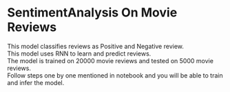 # SentimentAnalysis On Movie Reviews
This model classifies reviews as Positive and Negative review.\
This model uses RNN to learn and predict reviews.\
The model is trained on 20000 movie reviews and tested on 5000 movie reviews.\
Follow steps one by one mentioned in notebook and you will be able to train and infer the model.
